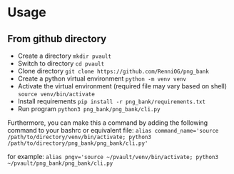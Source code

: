 # Usage

## From github directory 

* Create a directory 
```mkdir pvault```
* Switch to directory
```cd pvault```
* Clone directory
```git clone https://github.com/RenniOG/png_bank```
* Create a python virtual environment
```python -m venv venv```
* Activate the virtual environment (required file may vary based on shell)
```source venv/bin/activate```
* Install requirements
```pip install -r png_bank/requirements.txt```
* Run program
```python3 png_bank/png_bank/cli.py```

Furthermore, you can make this a command by adding the following command to your bashrc or equivalent file:
```alias command_name='source /path/to/directory/venv/bin/activate; python3 /path/to/directory/png_bank/png_bank/cli.py'```

for example:
```alias pngv='source ~/pvault/venv/bin/activate; python3 ~/pvault/png_bank/png_bank/cli.py```